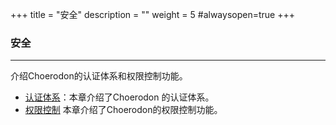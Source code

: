 +++
title = "安全"
description = ""
weight = 5
#alwaysopen=true
+++

### 安全
---

介绍Choerodon的认证体系和权限控制功能。

* [认证体系](../authentication)：本章介绍了Choerodon 的认证体系。
* [权限控制](../rbac) 本章介绍了Choerodon的权限控制功能。
